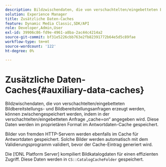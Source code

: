 ```yaml
---
description: Bildzwischendaten, die von verschachtelten/eingebetteten Bildbereitstellungs- und Bildbereitstellungsanfragen erzeugt werden, können zwischengespeichert werden, indem in der verschachtelten/eingebetteten Anfrage „cache=on“ angegeben wird. Diese Daten werden im proprietären Format im Antwortdaten-Cache gespeichert.
solution: Experience Manager
title: Zusätzliche Daten-Caches
feature: Dynamic Media Classic,SDK/API
role: Developer,Admin,User
exl-id: 39906c86-fd9e-4961-a8ba-2ac44c4214a2
source-git-commit: bf31e5226cbb763e2fb82391772b64e5d5c89fae
workflow-type: tm+mt
source-wordcount: '122'
ht-degree: 0%

---
```


# Zusätzliche Daten-Caches{#auxiliary-data-caches}

Bildzwischendaten, die von verschachtelten/eingebetteten Bildbereitstellungs- und Bildbereitstellungsanfragen erzeugt werden, können zwischengespeichert werden, indem in der verschachtelten/eingebetteten Anfrage „cache=on“ angegeben wird. Diese Daten werden im proprietären Format im Antwortdaten-Cache gespeichert.

Bilder von fremden HTTP-Servern werden ebenfalls im Cache für Antwortdaten gespeichert. Solche Bilder werden automatisch mit dem Validierungsprogramm validiert, bevor der Cache-Eintrag generiert wird.

Die [!DNL Platform Server] kompiliert Bildkatalogdaten für einen effizienten Zugriff. Diese Daten werden in `CS::CatalogCacheFolder` gespeichert.

